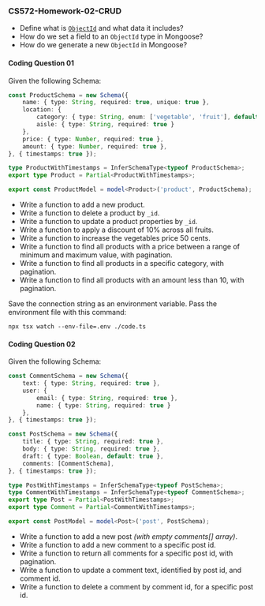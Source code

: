 ### CS572-Homework-02-CRUD

* Define what is [`ObjectId`](https://www.mongodb.com/docs/manual/reference/bson-types/#objectid) and what data it includes?
* How do we set a field to an `ObjectId` type in Mongoose?
* How do we generate a new `ObjectId` in Mongoose?

#### Coding Question 01
Given the following Schema:
```typescript
const ProductSchema = new Schema({
    name: { type: String, required: true, unique: true },
    location: {
        category: { type: String, enum: ['vegetable', 'fruit'], default: 'vegetable' },
        aisle: { type: String, required: true }
    },
    price: { type: Number, required: true },
    amount: { type: Number, required: true },
}, { timestamps: true });

type ProductWithTimestamps = InferSchemaType<typeof ProductSchema>;
export type Product = Partial<ProductWithTimestamps>;

export const ProductModel = model<Product>('product', ProductSchema);
```
* Write a function to add a new product.
* Write a function to delete a product by `_id`.
* Write a function to update a product properties by `_id`.
* Write a function to apply a discount of 10% across all fruits.
* Write a function to increase the vegetables price 50 cents.
* Write a function to find all products with a price between a range of minimum and maximum value, with pagination.
* Write a function to find all products in a specific category, with pagination.
* Write a function to find all products with an amount less than 10, with pagination.
  
Save the connection string as an environment variable. Pass the environment file with this command:
```
npx tsx watch --env-file=.env ./code.ts
```
   
#### Coding Question 02
Given the following Schema:
```typescript
const CommentSchema = new Schema({
    text: { type: String, required: true },
    user: {
        email: { type: String, required: true },
        name: { type: String, required: true }
    },
}, { timestamps: true });

const PostSchema = new Schema({
    title: { type: String, required: true },
    body: { type: String, required: true },
    draft: { type: Boolean, default: true },
    comments: [CommentSchema],
}, { timestamps: true });

type PostWithTimestamps = InferSchemaType<typeof PostSchema>;
type CommentWithTimestamps = InferSchemaType<typeof CommentSchema>;
export type Post = Partial<PostWithTimestamps>;
export type Comment = Partial<CommentWithTimestamps>;

export const PostModel = model<Post>('post', PostSchema);
```
* Write a function to add a new post *(with empty comments[] array)*.
* Write a function to add a new comment to a specific post id. 
* Write a function to return all comments for a specific post id, with pagination.
* Write a function to update a comment text, identified by post id, and comment id.
* Write a function to delete a comment by comment id, for a specific post id.
